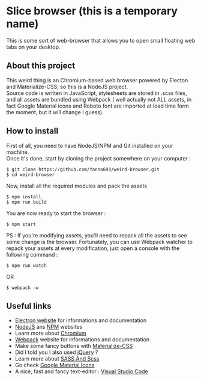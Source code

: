 # Slice browser (this is a temporary name)

This is some sort of web-browser that allows you to open small floating web tabs on your desktop.

## About this project

This weird thing is an Chromium-based web browser powered by Electon and Materialize-CSS, so this is a NodeJS project.  
Source code is written in JavaScript, stylesheets are stored in .scss files, and all assets are bundled using Webpack ( well actually not ALL assets, in fact Google Material icons and Roboto font are imported at load time form the moment, but it will change I guess).

## How to install

First of all, you need to have NodeJS/NPM and Git installed on your machine.  
Once it's done, start by cloning the project somewhere on your computer :

```
$ git clone https://github.com/Yanno693/weird-browser.git
$ cd weird-browser
```

Now, install all the required modules and pack the assets

```
$ npm install
$ npm run build
```

You are now ready to start the browser :

```
$ npm start
```

PS : If you're modifying assets, you'll need to repack all the assets to see some change is the browser. Fortunately, you can use Webpack watcher to repack your assets at every modification, just open a console with the following command :

```
$ npm run watch
```
OR
```
$ webpack -w
```

## Useful links

- [Electron website](https://electronjs.org/) for informations and documentation
- [NodeJS](https://nodejs.org) ans [NPM](https://www.npmjs.com/) websites
- Learn more about [Chromium](https://www.chromium.org/)
- [Webpack](https://webpack.js.org/) website for informations and documentation
- Make some fancy buttons with [Materialize-CSS](https://materializecss.com/)
- Did I told you I also used [jQuery](https://jquery.com/) ?
- Learn more about [SASS And Scss](https://sass-lang.com/)
- Go check [Google Material Icons](https://material.io/tools/icons)
- A nice, fast and fancy text-editor : [Visual Studio Code](https://code.visualstudio.com/)
